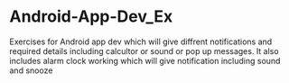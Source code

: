 # Android-App-Dev_Ex
Exercises for Android app dev which will give diffrent notifications and required details including calcultor or sound or pop up messages.
It also includes alarm clock working which will give notification including sound and snooze 

